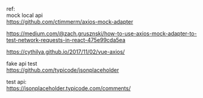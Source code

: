 

ref:  
mock local api  
https://github.com/ctimmerm/axios-mock-adapter

https://medium.com/@zach.grusznski/how-to-use-axios-mock-adapter-to-test-network-requests-in-react-475e99cda5ea

https://cythilya.github.io/2017/11/02/vue-axios/


fake api test  
https://github.com/typicode/jsonplaceholder

test api:  
https://jsonplaceholder.typicode.com/comments/